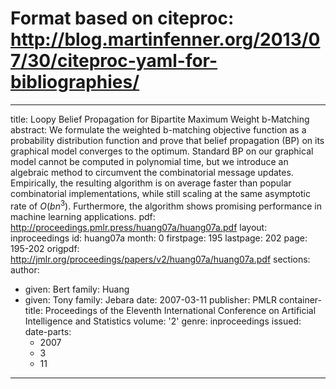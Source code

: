 # Format based on citeproc: http://blog.martinfenner.org/2013/07/30/citeproc-yaml-for-bibliographies/
---
title: Loopy Belief Propagation for Bipartite Maximum Weight b-Matching
abstract: We formulate the weighted b-matching objective function as a probability
  distribution function and prove that belief propagation (BP) on its graphical model
  converges to the optimum. Standard BP on our graphical model cannot be computed
  in polynomial time, but we introduce an algebraic method to circumvent the combinatorial
  message updates. Empirically, the resulting algorithm is on average faster than
  popular combinatorial implementations, while still scaling at the same asymptotic
  rate of $O(bn^3)$. Furthermore, the algorithm shows promising performance in machine
  learning applications.
pdf: http://proceedings.pmlr.press/huang07a/huang07a.pdf
layout: inproceedings
id: huang07a
month: 0
firstpage: 195
lastpage: 202
page: 195-202
origpdf: http://jmlr.org/proceedings/papers/v2/huang07a/huang07a.pdf
sections: 
author:
- given: Bert
  family: Huang
- given: Tony
  family: Jebara
date: 2007-03-11
publisher: PMLR
container-title: Proceedings of the Eleventh International Conference on Artificial
  Intelligence and Statistics
volume: '2'
genre: inproceedings
issued:
  date-parts:
  - 2007
  - 3
  - 11
---
